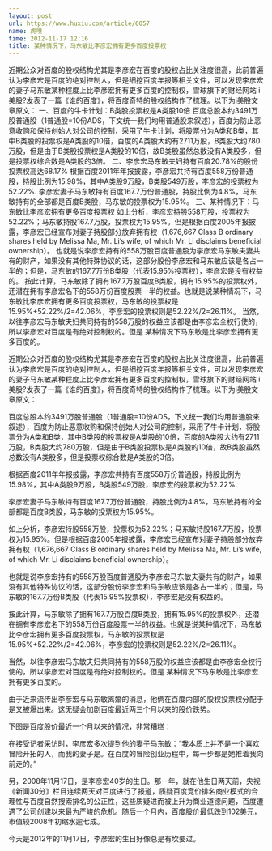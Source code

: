 ```yaml
---
layout: post
url: https://www.huxiu.com/article/6057
name: 虎嗅
time: 2012-11-17 12:16
title: 某种情况下，马东敏比李彦宏拥有更多百度投票权
---
```

近期公众对百度的股权结构尤其是李彦宏在百度的股权占比关注度很高，此前普遍认为李彦宏是百度的绝对控制人，但是细挖百度年报等相关文件，可以发现李彦宏的妻子马东敏某种程度上比李彦宏拥有更多百度的控制权，雪球旗下的财经网站 i美股?发表了一篇《谁的百度》，将百度奇特的股权结构作了梳理。以下为i美股文章原文： 一、百度的牛卡计划：B类股投票权是A类股10倍 百度总股本约3491万股普通股（1普通股=10份ADS，下文统一我们均用普通股来叙述），百度为防止恶意收购和保持创始人对公司的控制，采用了牛卡计划，将股票分为A类和B类，其中B类股的投票权是A类股的10倍，百度的A类股大约有2711万股，B类股大约780万股，但是由于B类股投票权是A类股的10倍，故B类股虽然总数没有A类股多，但是投票权综合数是A类股的3倍。 二、李彦宏马东敏夫妇持有百度20.78%的股份 投票权高达68.17% 根据百度2011年年报披露，李彦宏共持有百度558万份普通股，持股比例为15.98%，其中A类股9万股，B类股549万股，李彦宏的投票权为52.22%. 李彦宏妻子马东敏持有百度167.7万份普通股，持股比例为4.8%，马东敏持有的全部都是百度B类股，马东敏的投票权为15.95%。 三、某种情况下：马东敏比李彦宏拥有更多百度投票权 如上分析，李彦宏持股558万股，投票权为52.22%；马东敏持股167.7万股，投票权为15.95%。但是根据百度2005年报披露，李彦宏已经宣布对妻子持股部分放弃拥有权（1,676,667 Class B ordinary shares held by Melissa Ma, Mr. Li’s wife, of which Mr. Li disclaims beneficial ownership）。 也就是说李彦宏持有的558万股百度普通股为李彦宏马东敏夫妻共有的财产，如果没有其他特殊协议的话，这部分股份李彦宏和马东敏应该是各占一半的；但是，马东敏的167.7万份B类股（代表15.95%投票权），李彦宏是没有权益的。 按此计算，马东敏除了拥有167.7万股百度B类股，拥有15.95%的投票权外，还潜在拥有李彦宏名下的558万份百度股票一半的权益。也就是说某种情况下，马东敏比李彦宏拥有更多百度投票权，马东敏的投票权是15.95%+52.22%/2=42.06%，李彦宏的投票权则是52.22%/2=26.11%。 当然，以往李彦宏马东敏夫妇共同持有的558万股的权益应该都是由李彦宏全权行使的，所以李彦宏对百度是有绝对控制权的。但是 某种情况下马东敏是比李彦宏拥有更多百度的。

近期公众对百度的股权结构尤其是李彦宏在百度的股权占比关注度很高，此前普遍认为李彦宏是百度的绝对控制人，但是细挖百度年报等相关文件，可以发现李彦宏的妻子马东敏某种程度上比李彦宏拥有更多百度的控制权，雪球旗下的财经网站 i美股?发表了一篇《谁的百度》，将百度奇特的股权结构作了梳理。以下为i美股文章原文：

百度总股本约3491万股普通股（1普通股=10份ADS，下文统一我们均用普通股来叙述），百度为防止恶意收购和保持创始人对公司的控制，采用了牛卡计划，将股票分为A类和B类，其中B类股的投票权是A类股的10倍，百度的A类股大约有2711万股，B类股大约780万股，但是由于B类股投票权是A类股的10倍，故B类股虽然总数没有A类股多，但是投票权综合数是A类股的3倍。

根据百度2011年年报披露，李彦宏共持有百度558万份普通股，持股比例为15.98%，其中A类股9万股，B类股549万股，李彦宏的投票权为52.22%.

李彦宏妻子马东敏持有百度167.7万份普通股，持股比例为4.8%，马东敏持有的全部都是百度B类股，马东敏的投票权为15.95%。

如上分析，李彦宏持股558万股，投票权为52.22%；马东敏持股167.7万股，投票权为15.95%。但是根据百度2005年报披露，李彦宏已经宣布对妻子持股部分放弃拥有权（1,676,667 Class B ordinary shares held by Melissa Ma, Mr. Li’s wife, of which Mr. Li disclaims beneficial ownership）。

也就是说李彦宏持有的558万股百度普通股为李彦宏马东敏夫妻共有的财产，如果没有其他特殊协议的话，这部分股份李彦宏和马东敏应该是各占一半的；但是，马东敏的167.7万份B类股（代表15.95%投票权），李彦宏是没有权益的。

按此计算，马东敏除了拥有167.7万股百度B类股，拥有15.95%的投票权外，还潜在拥有李彦宏名下的558万份百度股票一半的权益。也就是说某种情况下，马东敏比李彦宏拥有更多百度投票权，马东敏的投票权是15.95%+52.22%/2=42.06%，李彦宏的投票权则是52.22%/2=26.11%。

当然，以往李彦宏马东敏夫妇共同持有的558万股的权益应该都是由李彦宏全权行使的，所以李彦宏对百度是有绝对控制权的。但是 某种情况下马东敏是比李彦宏拥有更多百度的。

由于近来流传出李彦宏与马东敏离婚的消息，他俩在百度内部的股权投票权分配于是又被爆出来。这无疑会加剧百度最近两三个月以来的股价跌势。

下图是百度股价最近一个月以来的情况，非常糟糕：

在接受记者采访时，李彦宏多次提到他的妻子马东敏：“我本质上并不是一个喜欢冒险开拓的人，而我的妻子是。在百度的冒险创业历程中，每一步都是她推着我向前走的。”

另，2008年11月17日，是李彦宏40岁的生日。那一年，就在他生日两天前，央视《新闻30分》栏目连续两天对百度进行了报道，质疑百度竞价排名商业模式的合理性与百度自然搜索排名的公正性，这些质疑进而被上升为商业道德问题，百度遭遇了公司创建以来最为严峻的危机。随后一个月内，百度股价最低跌到102美元，市值较2008年初缩水逾七成。

今天是2012年的11月17日，李彦宏的生日好像总是有坎要过。

